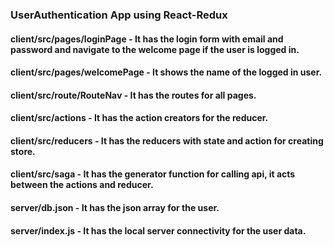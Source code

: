 ### UserAuthentication App using React-Redux

#### client/src/pages/loginPage - It has the login form with email and password and navigate to the welcome page if the user is logged in.

#### client/src/pages/welcomePage - It shows the name of the logged in user.

#### client/src/route/RouteNav - It has the routes for all pages.

#### client/src/actions - It has the action creators for the reducer.

#### client/src/reducers - It has the reducers with state and action for creating store.

#### client/src/saga - It has the generator function for calling api, it acts between the actions and reducer.

#### server/db.json - It has the json array for the user.

#### server/index.js - It has the local server connectivity for the user data.